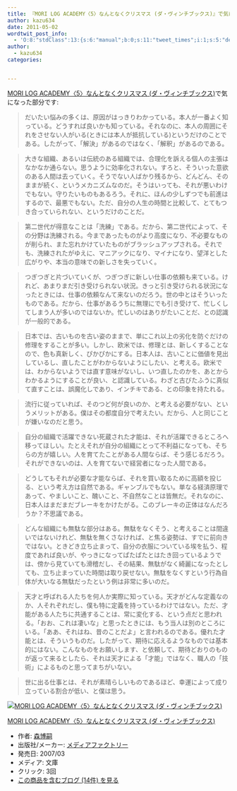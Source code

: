 ```yaml
---
title: 『MORI LOG ACADEMY〈5〉なんとなくクリスマス (ダ・ヴィンチブックス)』で気になった部分
author: kazu634
date: 2011-05-02
wordtwit_post_info:
  - 'O:8:"stdClass":13:{s:6:"manual";b:0;s:11:"tweet_times";i:1;s:5:"delay";i:0;s:7:"enabled";i:1;s:10:"separation";s:2:"60";s:7:"version";s:3:"3.7";s:14:"tweet_template";b:0;s:6:"status";i:2;s:6:"result";a:0:{}s:13:"tweet_counter";i:2;s:13:"tweet_log_ids";a:1:{i:0;i:5425;}s:9:"hash_tags";a:0:{}s:8:"accounts";a:1:{i:0;s:7:"kazu634";}}'
author:
  - kazu634
categories:


---
```

<div class="section">
<p>
<a href="http://d.hatena.ne.jp/asin/4840118299" onclick="__gaTracker('send', 'event', 'outbound-article', 'http://d.hatena.ne.jp/asin/4840118299', 'MORI LOG ACADEMY〈5〉なんとなくクリスマス (ダ・ヴィンチブックス)');">MORI LOG ACADEMY〈5〉なんとなくクリスマス (ダ・ヴィンチブックス)</a>で気になった部分です:
</p>
  
<blockquote>
<p>
      だいたい悩みの多くは、原因がはっきりわかっている。本人が一番よく知っている。どうすれば良いかも知っている。それなのに、本人の周囲にそれをさせない人がいる(ときには本人が抵抗している)というだけのことである。したがって、「解決」があるのではなく、「解釈」があるのである。
</p>
</blockquote>
  
<blockquote>
<p>
      大きな組織、あるいは伝統のある組織では、合理化を訴える個人の主張はなかなか通らない。思うように効率化されない。すろと、そういった意欲のある人間は去っていく。そうでない人ばかり残るから、どんどん、そのままが続く、というメカニズムなのだ。そうはいっても、それが悪いわけでもない。守りたいものもあるろう。それに、ほんの少しずつでも前進はするので、最悪でもない。ただ、自分の人生の時間と比較して、とてもつき合っていられない、というだけのことだ。
</p>
</blockquote>
  
<blockquote>
<p>
      第二世代が得意なことは「洗練」である。だから、第二世代によって、その分野は洗練される。今まであったものがより高度になり、不必要なものが削られ、また忘れかけていたものがブラッシュアップされる。それでも、洗練されたがゆえに、マニアックになり、マイナになり、望洋とした広がりや、本当の意味での新しさを失っていく。
</p>
</blockquote>
  
<blockquote>
<p>
      つぎつぎと片づいていくが、つぎつぎに新しい仕事の依頼も来ている。けれど、あまりまだ引き受けられない状況。きっと引き受けられる状況になったときには、仕事の依頼なんて来ないのだろう。世の中とはそういったものである。だから、仕事があるうちに無理にでも引き受けて、忙しくしてしまう人が多いのではないか。忙しいのはありがたいことだ、との認識が一般的である。
</p>
</blockquote>
  
<blockquote>
<p>
      日本では、古いものを古い姿のままで、単にこれ以上の劣化を防ぐだけの修理をすることが多い。しかし、欧米では、修理とは、新しくすることなので、色も真新しく、ぴかぴかにする。日本人は、古いことに価値を見出しているし、直したことがわからないようにしたい、と考える。欧米では、わからないようでは直す意味がないし、いつ直したのかを、あとからわかるようにすることが良い、と認識している。わざと古びたふうに真似て直すことは、誤魔化しであり、インチキである、との印象を持たれる。
</p>
</blockquote>
  
<blockquote>
<p>
      流行に従っていれば、そのつど何が良いのか、と考える必要がない、というメリットがある。僕はその都度自分で考えたい。だから、人と同じことが嫌いなのだと思う。
</p>
</blockquote>
  
<blockquote>
<p>
      自分の組織で活躍できない死蔵された才能は、それが活躍できるところへ移ってほしい。たとえそれが自分の組織にとって不利益になっても、そちらの方が嬉しい。人を育てたことがある人間ならば、そう感じるだろう。それができないのは、人を育てないで経営者になった人間である。
</p>
</blockquote>
  
<blockquote>
<p>
      どうしてもそれが必要な才能ならば、それを買い取るために高額を投じる、という考え方は自然である。ギャンブルでもない。単なる経済原理であって、やましいこと、醜いこと、不自然なことは皆無だ。それなのに、日本人はまだまだブレーキをかけたがる。このブレーキの正体はなんだろうか？不思議である。
</p>
</blockquote>
  
<blockquote>
<p>
      どんな組織にも無駄な部分はある。無駄をなくそう、と考えることは間違いではないけれど、無駄を無くさなければ、と焦る姿勢は、すでに前向きではない。ときどき立ち止まって、自分の衣服についている埃を払う、程度であれば良いが、やっきになってぱたぱたとはたき回っているようでは、傍から見ていても滑稽だし、その結果、無駄がなく綺麗になったとしても、立ち止まっていた時間は取り戻せない。無駄をなくすという行為自体が大いなる無駄だったという例は非常に多いのだ。
</p>
</blockquote>
  
<blockquote>
<p>
      天才と呼ばれる人たちを何人か実際に知っている。天才がどんな定義なのか、人それぞれだし、僕も特に定義を持っているわけではない。ただ、才能がある人たちに共通することは、常に変化する、という点だと思われる。「おお、これは凄いな」と思ったときには、もう当人は別のところにいる。「ああ、それはね、昔のことだよ」と言われるのである。優れた才能とは、そういうものだ。したがって、期待に応えるようなものでは基本的にはない。こんなものをお願いします、と依頼して、期待どおりのものが返って来るとしたら、それは天才による「才能」ではなく、職人の「技術」によるものと思ってまちがいない。
</p>
</blockquote>
  
<blockquote>
<p>
      世に出る仕事とは、それが素晴らしいものであるほど、幸運によって成り立っている割合が低い、と僕は思う。
</p>
</blockquote>
  
<div class="hatena-asin-detail">
<a href="http://www.amazon.co.jp/dp/4840118299/?tag=hatena_st1-22&ascsubtag=d-7ibv" onclick="__gaTracker('send', 'event', 'outbound-article', 'http://www.amazon.co.jp/dp/4840118299/?tag=hatena_st1-22&ascsubtag=d-7ibv', '');"><img src="https://images-na.ssl-images-amazon.com/images/I/51IUeerKdkL._SL160_.jpg" class="hatena-asin-detail-image" alt="MORI LOG ACADEMY〈5〉なんとなくクリスマス (ダ・ヴィンチブックス)" title="MORI LOG ACADEMY〈5〉なんとなくクリスマス (ダ・ヴィンチブックス)" /></a></p> 
    
<div class="hatena-asin-detail-info">
<p class="hatena-asin-detail-title">
<a href="http://www.amazon.co.jp/dp/4840118299/?tag=hatena_st1-22&ascsubtag=d-7ibv" onclick="__gaTracker('send', 'event', 'outbound-article', 'http://www.amazon.co.jp/dp/4840118299/?tag=hatena_st1-22&ascsubtag=d-7ibv', 'MORI LOG ACADEMY〈5〉なんとなくクリスマス (ダ・ヴィンチブックス)');">MORI LOG ACADEMY〈5〉なんとなくクリスマス (ダ・ヴィンチブックス)</a>
</p>
      
<ul>
<li>
<span class="hatena-asin-detail-label">作者:</span> <a href="http://d.hatena.ne.jp/keyword/%BF%B9%C7%EE%BB%CC" onclick="__gaTracker('send', 'event', 'outbound-article', 'http://d.hatena.ne.jp/keyword/%BF%B9%C7%EE%BB%CC', '森博嗣');" class="keyword">森博嗣</a>
</li>
<li>
<span class="hatena-asin-detail-label">出版社/メーカー:</span> <a href="http://d.hatena.ne.jp/keyword/%A5%E1%A5%C7%A5%A3%A5%A2%A5%D5%A5%A1%A5%AF%A5%C8%A5%EA%A1%BC" onclick="__gaTracker('send', 'event', 'outbound-article', 'http://d.hatena.ne.jp/keyword/%A5%E1%A5%C7%A5%A3%A5%A2%A5%D5%A5%A1%A5%AF%A5%C8%A5%EA%A1%BC', 'メディアファクトリー');" class="keyword">メディアファクトリー</a>
</li>
<li>
<span class="hatena-asin-detail-label">発売日:</span> 2007/03
</li>
<li>
<span class="hatena-asin-detail-label">メディア:</span> 文庫
</li>
<li>
<span class="hatena-asin-detail-label">クリック</span>: 3回
</li>
<li>
<a href="http://d.hatena.ne.jp/asin/4840118299" onclick="__gaTracker('send', 'event', 'outbound-article', 'http://d.hatena.ne.jp/asin/4840118299', 'この商品を含むブログ (14件) を見る');" target="_blank">この商品を含むブログ (14件) を見る</a>
</li>
</ul>
</div>
    
<div class="hatena-asin-detail-foot">
</div>
</div>
</div>
